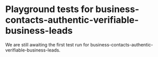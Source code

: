 # Playground tests for business-contacts-authentic-verifiable-business-leads
We are still awaiting the first test run for business-contacts-authentic-verifiable-business-leads.
